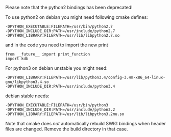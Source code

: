 Please note that the python2 bindings has been deprecated!

To use python2 on debian you might need following cmake defines:

	-DPYTHON_EXECUTABLE:FILEPATH=/usr/bin/python2.7
	-DPYTHON_INCLUDE_DIR:PATH=/usr/include/python2.7
	-DPYTHON_LIBRARY:FILEPATH=/usr/lib/libpython2.7.so

and in the code you need to import the new print

	from __future__ import print_function
	import kdb


For python3 on debian unstable you might need:

	-DPYTHON_LIBRARY:FILEPATH=/usr/lib/python3.4/config-3.4m-x86_64-linux-gnu/libpython3.4.so
	-DPYTHON_INCLUDE_DIR:PATH=/usr/include/python3.4

debian stable needs:

	-DPYTHON_EXECUTABLE:FILEPATH=/usr/bin/python3
	-DPYTHON_INCLUDE_DIR:PATH=/usr/include/python3.2
	-DPYTHON_LIBRARY:FILEPATH=/usr/lib/libpython3.2mu.so 

Note that cmake does *not* automatically rebuild SWIG bindings
when header files are changed. Remove the build directory
in that case.
